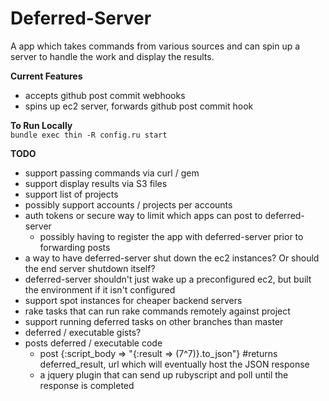 Deferred-Server
===============

A app which takes commands from various sources and can spin up a server to handle the work and display the results.

__Current Features__  
  * accepts github post commit webhooks
  * spins up ec2 server, forwards github post commit hook

__To Run Locally__  
`bundle exec thin -R config.ru start`

__TODO__ 

  * support passing commands via curl / gem  
  * support display results via S3 files  
  * support list of projects
  * possibly support accounts / projects per accounts
  * auth tokens or secure way to limit which apps can post to deferred-server
    * possibly having to register the app with deferred-server prior to forwarding posts
  * a way to have deferred-server shut down the ec2 instances? Or should the end server shutdown itself?
  * deferred-server shouldn't just wake up a preconfigured ec2, but built the environment if it isn't configured
  * support spot instances for cheaper backend servers
  * rake tasks that can run rake commands remotely against project
  * support running deferred tasks on other branches than master
  * deferred / executable gists?
  * posts deferred / executable code
      * post {:script_body => "{:result => (7^7)}.to_json"} #returns deferred_result, url which will eventually host the JSON response
      * a jquery plugin that can send up rubyscript and poll until the response is completed